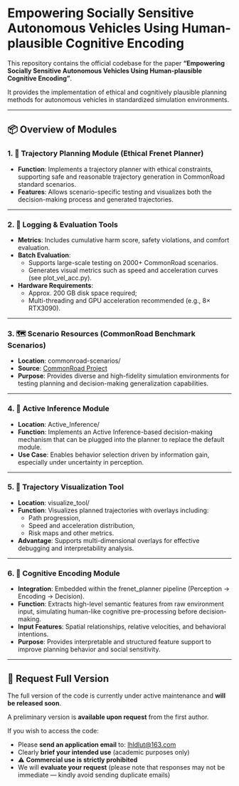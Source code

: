 # **Empowering Socially Sensitive Autonomous Vehicles Using Human-plausible Cognitive Encoding**

This repository contains the official codebase for the paper **“Empowering Socially Sensitive Autonomous Vehicles Using Human-plausible Cognitive Encoding”**.

It provides the implementation of ethical and cognitively plausible planning methods for autonomous vehicles in standardized simulation environments.

------



## **📦 Overview of Modules**

### **1. 🚗 Trajectory Planning Module (Ethical Frenet Planner)**

- **Function**: Implements a trajectory planner with ethical constraints, supporting safe and reasonable trajectory generation in CommonRoad standard scenarios.
- **Features**: Allows scenario-specific testing and visualizes both the decision-making process and generated trajectories.

---

### **2. 🧾 Logging & Evaluation Tools**

- **Metrics**: Includes cumulative harm score, safety violations, and comfort evaluation.
- **Batch Evaluation**:
  - Supports large-scale testing on 2000+ CommonRoad scenarios.
  - Generates visual metrics such as speed and acceleration curves (see plot_vel_acc.py).
- **Hardware Requirements**:
  - Approx. 200 GB disk space required;
  - Multi-threading and GPU acceleration recommended (e.g., 8× RTX3090).

------

### **3. 🗺️ Scenario Resources (CommonRoad Benchmark Scenarios)**

- **Location**: commonroad-scenarios/
- **Source**: [CommonRoad Project](https://commonroad.in.tum.de/)
- **Purpose**: Provides diverse and high-fidelity simulation environments for testing planning and decision-making generalization capabilities.

------

### **4. 🔁 Active Inference Module**

- **Location**: Active_Inference/
- **Function**: Implements an Active Inference-based decision-making mechanism that can be plugged into the planner to replace the default module.
- **Use Case**: Enables behavior selection driven by information gain, especially under uncertainty in perception.

------

### **5. 🧭 Trajectory Visualization Tool**

- **Location**: visualize_tool/
- **Function**: Visualizes planned trajectories with overlays including:
  - Path progression,
  - Speed and acceleration distribution,
  - Risk maps and other metrics.
- **Advantage**: Supports multi-dimensional overlays for effective debugging and interpretability analysis.

------

### **6. 🧠 Cognitive Encoding Module**

- **Integration**: Embedded within the frenet_planner pipeline (Perception → Encoding → Decision).
- **Function**: Extracts high-level semantic features from raw environment input, simulating human-like cognitive pre-processing before decision-making.
- **Input Features**: Spatial relationships, relative velocities, and behavioral intentions.
- **Purpose**: Provides interpretable and structured feature support to improve planning behavior and social sensitivity.

------



## **📮 Request Full Version**

The full version of the code is currently under active maintenance and **will be released soon**.

A preliminary version is **available upon request** from the first author.

If you wish to access the code:

- Please **send an application email** to: lhldlut@163.com
- Clearly **brief your intended use** (academic purposes only)
- ⚠️ **Commercial use is strictly prohibited**
- We will **evaluate your request** (please note that responses may not be immediate — kindly avoid sending duplicate emails)